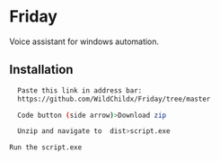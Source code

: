 # Friday

Voice assistant for windows automation.

## Installation

```bash
  Paste this link in address bar:
  https://github.com/WildChildx/Friday/tree/master

```

```bash
  Code button (side arrow)>Download zip
```

```bash
  Unzip and navigate to  dist>script.exe
```

```bash
Run the script.exe
```
